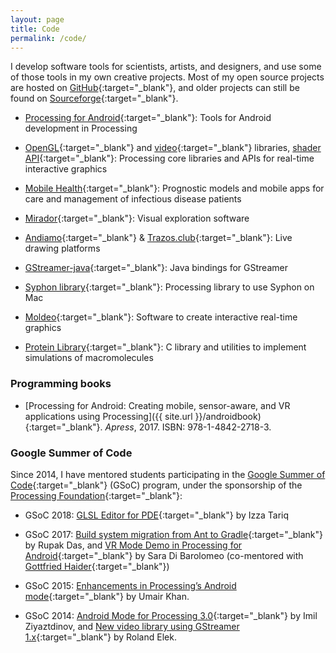 ```yaml
---
layout: page
title: Code
permalink: /code/
---
```


I develop software tools for scientists, artists, and designers, and use some of those tools in my own creative projects. Most of my open source projects are hosted on [GitHub](https://github.com/codeanticode){:target="_blank"}, and older projects can still be found on [Sourceforge](https://sourceforge.net/u/acolubri/profile/){:target="_blank"}.

* [Processing for Android](http://android.processing.org/){:target="_blank"}: Tools for Android development in Processing

* [OpenGL](https://github.com/processing/processing/wiki/Advanced-OpenGL){:target="_blank"} and [video](https://github.com/processing/processing-video){:target="_blank"} libraries, [shader API](https://processing.org/tutorials/pshader/){:target="_blank"}: Processing core libraries and APIs for real-time interactive graphics

* [Mobile Health](https://github.com/broadinstitute/ebola-imc-public){:target="_blank"}: Prognostic models and mobile apps for care and management of infectious disease patients

* [Mirador](https://fathom.info/mirador/){:target="_blank"}: Visual exploration software

* [Andiamo](https://github.com/andiamo/andiamo){:target="_blank"} & [Trazos.club](http://trazos.club/){:target="_blank"}: Live drawing platforms

* [GStreamer-java](https://github.com/gstreamer-java/){:target="_blank"}: Java bindings for GStreamer

* [Syphon library](https://github.com/Syphon/Processing){:target="_blank"}: Processing library to use Syphon on Mac

* [Moldeo](http://moldeo.org/){:target="_blank"}: Software to create interactive real-time graphics

* [Protein Library](http://protlib.uchicago.edu/){:target="_blank"}: C library and utilities to implement simulations of macromolecules

### Programming books

* [Processing for Android: Creating mobile, sensor-aware, and VR applications using Processing]({{ site.url }}/androidbook){:target="_blank"}. _Apress_, 2017. ISBN: 978-1-4842-2718-3.

### Google Summer of Code

Since 2014, I have mentored students participating in the [Google Summer of Code](https://summerofcode.withgoogle.com/){:target="_blank"} (GSoC) program, under the sponsorship of the [Processing Foundation](https://processingfoundation.org/){:target="_blank"}:

* GSoC 2018: [GLSL Editor for PDE](https://summerofcode.withgoogle.com/dashboard/organization/4915113891463168/proposal/5269541785960448/){:target="_blank"} by Izza Tariq

* GSoC 2017: [Build system migration from Ant to Gradle](https://procandsoc17.wordpress.com/){:target="_blank"} by Rupak Das, and [VR Mode Demo in Processing for Android](https://picorana.github.io/blog){:target="_blank"} by Sara Di Barolomeo (co-mentored with [Gottfried Haider](http://ghai.xyz/){:target="_blank"})

* GSoC 2015: [Enhancements in Processing’s Android mode](http://omerjerk.in/index.php/2015/08/15/gsoc-2015-the-processing-foundation/){:target="_blank"} by Umair Khan.

* GSoC 2014: [Android Mode for Processing 3.0](https://www.google-melange.com/archive/gsoc/2014/orgs/processing/projects/imilka.html){:target="_blank"} by Imil Ziyaztdinov, and [New video library using GStreamer 1.x](https://github.com/gstreamer-java/gir2java/wiki/GSOC-2014-report){:target="_blank"} by Roland Elek.
